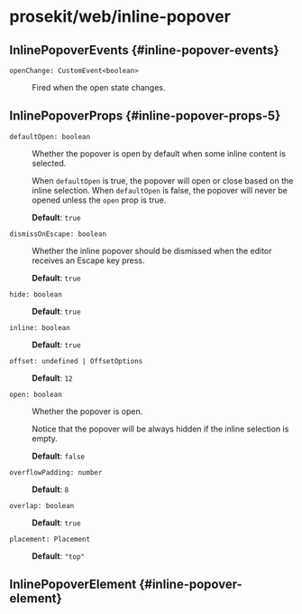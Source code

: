# prosekit/web/inline-popover

## InlinePopoverEvents {#inline-popover-events}

<dl>

<dt>

`openChange: CustomEvent<boolean>`

</dt>

<dd>

Fired when the open state changes.

</dd>

</dl>

## InlinePopoverProps {#inline-popover-props-5}

<dl>

<dt>

`defaultOpen: boolean`

</dt>

<dd>

Whether the popover is open by default when some inline content is
selected.

When `defaultOpen` is true, the popover will open or close based on the
inline selection. When `defaultOpen` is false, the popover will never be
opened unless the `open` prop is true.

**Default**: `true`

</dd>

<dt>

`dismissOnEscape: boolean`

</dt>

<dd>

Whether the inline popover should be dismissed when the editor receives an
Escape key press.

**Default**: `true`

</dd>

<dt>

`hide: boolean`

</dt>

<dd>

**Default**: `true`

</dd>

<dt>

`inline: boolean`

</dt>

<dd>

**Default**: `true`

</dd>

<dt>

`offset: undefined | OffsetOptions`

</dt>

<dd>

**Default**: `12`

</dd>

<dt>

`open: boolean`

</dt>

<dd>

Whether the popover is open.

Notice that the popover will be always hidden if the inline selection is
empty.

**Default**: `false`

</dd>

<dt>

`overflowPadding: number`

</dt>

<dd>

**Default**: `8`

</dd>

<dt>

`overlap: boolean`

</dt>

<dd>

**Default**: `true`

</dd>

<dt>

`placement: Placement`

</dt>

<dd>

**Default**: `"top"`

</dd>

</dl>

## InlinePopoverElement {#inline-popover-element}

<!-- Declaration kind 4194304 is not implemented (name: InlinePopoverElement) -->
